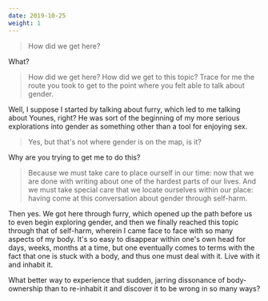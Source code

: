 ```yaml
---
date: 2019-10-25
weight: 1
---
```


> How did we get here?

What?

> How did we get here? How did we get to this topic? Trace for me the route you took to get to the point where you felt able to talk about gender.

Well, I suppose I started by talking about furry, which led to me talking about Younes, right? He was sort of the beginning of my more serious explorations into gender as something other than a tool for enjoying sex.

> Yes, but that's not where gender is on the map, is it?

Why are you trying to get me to do this?

> Because we must take care to place ourself in our time: now that we are done with writing about one of the hardest parts of our lives. And we must take special care that we locate ourselves within our place: having come at this conversation about gender through self-harm.

Then yes. We got here through furry, which opened up the path before us to even begin exploring gender, and then we finally reached this topic through that of self-harm, wherein I came face to face with so many aspects of my body. It's so easy to disappear within one's own head for days, weeks, months at a time, but one eventually comes to terms with the fact that one is stuck with a body, and thus one must deal with it. Live with it and inhabit it.

What better way to experience that sudden, jarring dissonance of body-ownership than to re-inhabit it and discover it to be wrong in so many ways?
